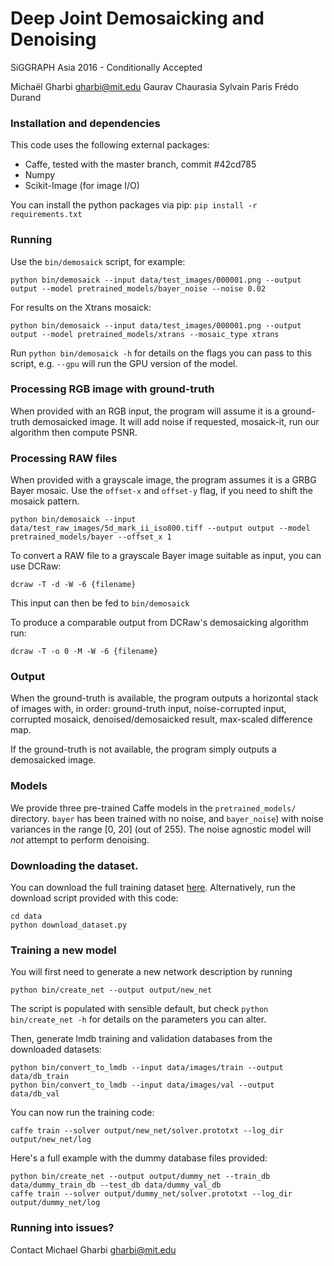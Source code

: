 # Deep Joint Demosaicking and Denoising

SiGGRAPH Asia 2016 - Conditionally Accepted

Michaël Gharbi <gharbi@mit.edu>
Gaurav Chaurasia
Sylvain Paris
Frédo Durand


### Installation and dependencies

This code uses the following external packages:
* Caffe, tested with the master branch, commit #42cd785
* Numpy
* Scikit-Image (for image I/O)

You can install the python packages via pip:
`pip install -r requirements.txt`


### Running

Use the `bin/demosaick` script, for example:

```shell
python bin/demosaick --input data/test_images/000001.png --output output --model pretrained_models/bayer_noise --noise 0.02
```

For results on the Xtrans mosaick:

```shell
python bin/demosaick --input data/test_images/000001.png --output output --model pretrained_models/xtrans --mosaic_type xtrans
```

Run `python bin/demosaick -h` for details on the flags you can pass to this script, e.g.
`--gpu` will run the GPU version of the model.


### Processing RGB image with ground-truth

When provided with an RGB input, the program will assume it is a ground-truth demosaicked image.
It will add noise if requested, mosaick-it, run our algorithm then compute PSNR.

### Processing RAW files

When provided with a grayscale image, the program assumes it is a GRBG Bayer mosaic.
Use the `offset-x` and `offset-y` flag, if you need to shift the mosaick pattern.

```shell
python bin/demosaick --input data/test_raw_images/5d_mark_ii_iso800.tiff --output output --model pretrained_models/bayer --offset_x 1
```

To convert a RAW file to a grayscale Bayer image suitable as input, you can use DCRaw:

```shell
dcraw -T -d -W -6 {filename}
```

This input can then be fed to `bin/demosaick`

To produce a comparable output from DCRaw's demosaicking algorithm run:

```shell
dcraw -T -o 0 -M -W -6 {filename}
```

### Output

When the ground-truth is available, the program outputs a horizontal stack of
images with, in order: ground-truth input, noise-corrupted input, corrupted
mosaick, denoised/demosaicked result, max-scaled difference map.

If the ground-truth is not available, the program simply outputs a demosaicked image.


### Models

We provide three pre-trained Caffe models in the `pretrained_models/`
directory. `bayer` has been trained with no noise, and `bayer_noise`) with
noise variances in the range \[0, 20\] (out of 255). The noise agnostic model
will *not* attempt to perform denoising.


### Downloading the dataset.

You can download the full training dataset [here](https://groups.csail.mit.edu/graphics/demosaicnet/dataset.html).
Alternatively, run the download script provided with this code:

```shell
cd data
python download_dataset.py
```


### Training a new model

You will first need to generate a new network description by running 
```shell
python bin/create_net --output output/new_net 
```

The script is populated with sensible default, but check `python
bin/create_net -h` for details on the parameters you can alter.

Then, generate lmdb training and validation databases from the downloaded datasets:

```shell
python bin/convert_to_lmdb --input data/images/train --output data/db_train
python bin/convert_to_lmdb --input data/images/val --output data/db_val
```

You can now run the training code:

```shell
caffe train --solver output/new_net/solver.prototxt --log_dir output/new_net/log 
```

Here's a full example with the dummy database files provided:

```shell
python bin/create_net --output output/dummy_net --train_db data/dummy_train_db --test_db data/dummy_val_db
caffe train --solver output/dummy_net/solver.prototxt --log_dir output/dummy_net/log 
```

### Running into issues?

Contact Michael Gharbi <gharbi@mit.edu>

